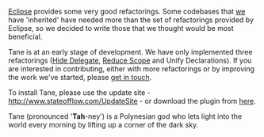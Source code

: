[Eclipse](http://www.eclipse.org) provides some very good refactorings. Some codebases that [we](http://www.stateofflow.com) have 'inherited' have needed more than the set of refactorings provided by Eclipse, so we decided to write those that we thought would be most beneficial.

Tane is at an early stage of development. We have only implemented three refactorings ([Hide Delegate](http://www.refactoring.com/catalog/hideDelegate.html), [Reduce Scope](http://www.refactoring.com/catalog/reduceScopeOfVariable.html) and Unify Declarations). If you are interested in contributing, either with more refactorings or by improving the work we've started, please [get in touch](http://groups.google.com/group/tane-eclipse-refactorings).

To install Tane, please use the update site - http://www.stateofflow.com/UpdateSite - or download the plugin from [here](http://code.google.com/p/tane/downloads/list).

Tane (pronounced '**Tah**-ney') is a Polynesian god who lets light into the world every morning by lifting up a corner of the dark sky.